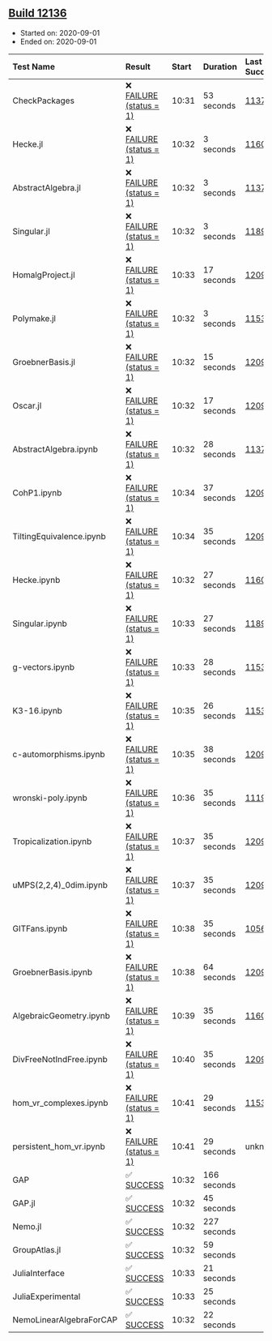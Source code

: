 ## [Build 12136](https://oscarci.mathematik.uni-kl.de/job/oscar/12136/)

* Started on: 2020-09-01
* Ended on: 2020-09-01

| Test Name    | Result | Start | Duration | Last Success | First Failure |
|:-------------|:-------|:------|:---------|:-------------|:--------------|
| CheckPackages | ❌ [FAILURE (status = 1)](https://oscarci.mathematik.uni-kl.de/job/oscar/12136/artifact/logs/build-12136/CheckPackages.log) | 10:31 | 53 seconds | [11376](https://oscarci.mathematik.uni-kl.de/job/oscar/11376/) | [11377](https://oscarci.mathematik.uni-kl.de/job/oscar/11377/) |
| Hecke.jl | ❌ [FAILURE (status = 1)](https://oscarci.mathematik.uni-kl.de/job/oscar/12136/artifact/logs/build-12136/Hecke.jl.log) | 10:32 | 3 seconds | [11602](https://oscarci.mathematik.uni-kl.de/job/oscar/11602/) | [11603](https://oscarci.mathematik.uni-kl.de/job/oscar/11603/) |
| AbstractAlgebra.jl | ❌ [FAILURE (status = 1)](https://oscarci.mathematik.uni-kl.de/job/oscar/12136/artifact/logs/build-12136/AbstractAlgebra.jl.log) | 10:32 | 3 seconds | [11376](https://oscarci.mathematik.uni-kl.de/job/oscar/11376/) | [11377](https://oscarci.mathematik.uni-kl.de/job/oscar/11377/) |
| Singular.jl | ❌ [FAILURE (status = 1)](https://oscarci.mathematik.uni-kl.de/job/oscar/12136/artifact/logs/build-12136/Singular.jl.log) | 10:32 | 3 seconds | [11893](https://oscarci.mathematik.uni-kl.de/job/oscar/11893/) | [11894](https://oscarci.mathematik.uni-kl.de/job/oscar/11894/) |
| HomalgProject.jl | ❌ [FAILURE (status = 1)](https://oscarci.mathematik.uni-kl.de/job/oscar/12136/artifact/logs/build-12136/HomalgProject.jl.log) | 10:33 | 17 seconds | [12096](https://oscarci.mathematik.uni-kl.de/job/oscar/12096/) | [12097](https://oscarci.mathematik.uni-kl.de/job/oscar/12097/) |
| Polymake.jl | ❌ [FAILURE (status = 1)](https://oscarci.mathematik.uni-kl.de/job/oscar/12136/artifact/logs/build-12136/Polymake.jl.log) | 10:32 | 3 seconds | [11532](https://oscarci.mathematik.uni-kl.de/job/oscar/11532/) | [11533](https://oscarci.mathematik.uni-kl.de/job/oscar/11533/) |
| GroebnerBasis.jl | ❌ [FAILURE (status = 1)](https://oscarci.mathematik.uni-kl.de/job/oscar/12136/artifact/logs/build-12136/GroebnerBasis.jl.log) | 10:32 | 15 seconds | [12096](https://oscarci.mathematik.uni-kl.de/job/oscar/12096/) | [12097](https://oscarci.mathematik.uni-kl.de/job/oscar/12097/) |
| Oscar.jl | ❌ [FAILURE (status = 1)](https://oscarci.mathematik.uni-kl.de/job/oscar/12136/artifact/logs/build-12136/Oscar.jl.log) | 10:32 | 17 seconds | [12096](https://oscarci.mathematik.uni-kl.de/job/oscar/12096/) | [12097](https://oscarci.mathematik.uni-kl.de/job/oscar/12097/) |
| AbstractAlgebra.ipynb | ❌ [FAILURE (status = 1)](https://oscarci.mathematik.uni-kl.de/job/oscar/12136/artifact/logs/build-12136/AbstractAlgebra.ipynb.log) | 10:32 | 28 seconds | [11376](https://oscarci.mathematik.uni-kl.de/job/oscar/11376/) | [11377](https://oscarci.mathematik.uni-kl.de/job/oscar/11377/) |
| CohP1.ipynb | ❌ [FAILURE (status = 1)](https://oscarci.mathematik.uni-kl.de/job/oscar/12136/artifact/logs/build-12136/CohP1.ipynb.log) | 10:34 | 37 seconds | [12096](https://oscarci.mathematik.uni-kl.de/job/oscar/12096/) | [12097](https://oscarci.mathematik.uni-kl.de/job/oscar/12097/) |
| TiltingEquivalence.ipynb | ❌ [FAILURE (status = 1)](https://oscarci.mathematik.uni-kl.de/job/oscar/12136/artifact/logs/build-12136/TiltingEquivalence.ipynb.log) | 10:34 | 35 seconds | [12096](https://oscarci.mathematik.uni-kl.de/job/oscar/12096/) | [12097](https://oscarci.mathematik.uni-kl.de/job/oscar/12097/) |
| Hecke.ipynb | ❌ [FAILURE (status = 1)](https://oscarci.mathematik.uni-kl.de/job/oscar/12136/artifact/logs/build-12136/Hecke.ipynb.log) | 10:32 | 27 seconds | [11602](https://oscarci.mathematik.uni-kl.de/job/oscar/11602/) | [11603](https://oscarci.mathematik.uni-kl.de/job/oscar/11603/) |
| Singular.ipynb | ❌ [FAILURE (status = 1)](https://oscarci.mathematik.uni-kl.de/job/oscar/12136/artifact/logs/build-12136/Singular.ipynb.log) | 10:33 | 27 seconds | [11893](https://oscarci.mathematik.uni-kl.de/job/oscar/11893/) | [11894](https://oscarci.mathematik.uni-kl.de/job/oscar/11894/) |
| g-vectors.ipynb | ❌ [FAILURE (status = 1)](https://oscarci.mathematik.uni-kl.de/job/oscar/12136/artifact/logs/build-12136/g-vectors.ipynb.log) | 10:33 | 28 seconds | [11532](https://oscarci.mathematik.uni-kl.de/job/oscar/11532/) | [11533](https://oscarci.mathematik.uni-kl.de/job/oscar/11533/) |
| K3-16.ipynb | ❌ [FAILURE (status = 1)](https://oscarci.mathematik.uni-kl.de/job/oscar/12136/artifact/logs/build-12136/K3-16.ipynb.log) | 10:35 | 26 seconds | [11532](https://oscarci.mathematik.uni-kl.de/job/oscar/11532/) | [11533](https://oscarci.mathematik.uni-kl.de/job/oscar/11533/) |
| c-automorphisms.ipynb | ❌ [FAILURE (status = 1)](https://oscarci.mathematik.uni-kl.de/job/oscar/12136/artifact/logs/build-12136/c-automorphisms.ipynb.log) | 10:35 | 38 seconds | [12096](https://oscarci.mathematik.uni-kl.de/job/oscar/12096/) | [12097](https://oscarci.mathematik.uni-kl.de/job/oscar/12097/) |
| wronski-poly.ipynb | ❌ [FAILURE (status = 1)](https://oscarci.mathematik.uni-kl.de/job/oscar/12136/artifact/logs/build-12136/wronski-poly.ipynb.log) | 10:36 | 35 seconds | [11192](https://oscarci.mathematik.uni-kl.de/job/oscar/11192/) | [11193](https://oscarci.mathematik.uni-kl.de/job/oscar/11193/) |
| Tropicalization.ipynb | ❌ [FAILURE (status = 1)](https://oscarci.mathematik.uni-kl.de/job/oscar/12136/artifact/logs/build-12136/Tropicalization.ipynb.log) | 10:37 | 35 seconds | [12095](https://oscarci.mathematik.uni-kl.de/job/oscar/12095/) | [12096](https://oscarci.mathematik.uni-kl.de/job/oscar/12096/) |
| uMPS(2,2,4)_0dim.ipynb | ❌ [FAILURE (status = 1)](https://oscarci.mathematik.uni-kl.de/job/oscar/12136/artifact/logs/build-12136/uMPS-2-2-4-_0dim.ipynb.log) | 10:37 | 35 seconds | [12096](https://oscarci.mathematik.uni-kl.de/job/oscar/12096/) | [12097](https://oscarci.mathematik.uni-kl.de/job/oscar/12097/) |
| GITFans.ipynb | ❌ [FAILURE (status = 1)](https://oscarci.mathematik.uni-kl.de/job/oscar/12136/artifact/logs/build-12136/GITFans.ipynb.log) | 10:38 | 35 seconds | [10566](https://oscarci.mathematik.uni-kl.de/job/oscar/10566/) | [10567](https://oscarci.mathematik.uni-kl.de/job/oscar/10567/) |
| GroebnerBasis.ipynb | ❌ [FAILURE (status = 1)](https://oscarci.mathematik.uni-kl.de/job/oscar/12136/artifact/logs/build-12136/GroebnerBasis.ipynb.log) | 10:38 | 64 seconds | [12096](https://oscarci.mathematik.uni-kl.de/job/oscar/12096/) | [12097](https://oscarci.mathematik.uni-kl.de/job/oscar/12097/) |
| AlgebraicGeometry.ipynb | ❌ [FAILURE (status = 1)](https://oscarci.mathematik.uni-kl.de/job/oscar/12136/artifact/logs/build-12136/AlgebraicGeometry.ipynb.log) | 10:39 | 35 seconds | [11602](https://oscarci.mathematik.uni-kl.de/job/oscar/11602/) | [11603](https://oscarci.mathematik.uni-kl.de/job/oscar/11603/) |
| DivFreeNotIndFree.ipynb | ❌ [FAILURE (status = 1)](https://oscarci.mathematik.uni-kl.de/job/oscar/12136/artifact/logs/build-12136/DivFreeNotIndFree.ipynb.log) | 10:40 | 35 seconds | [12096](https://oscarci.mathematik.uni-kl.de/job/oscar/12096/) | [12097](https://oscarci.mathematik.uni-kl.de/job/oscar/12097/) |
| hom_vr_complexes.ipynb | ❌ [FAILURE (status = 1)](https://oscarci.mathematik.uni-kl.de/job/oscar/12136/artifact/logs/build-12136/hom_vr_complexes.ipynb.log) | 10:41 | 29 seconds | [11532](https://oscarci.mathematik.uni-kl.de/job/oscar/11532/) | [11533](https://oscarci.mathematik.uni-kl.de/job/oscar/11533/) |
| persistent_hom_vr.ipynb | ❌ [FAILURE (status = 1)](https://oscarci.mathematik.uni-kl.de/job/oscar/12136/artifact/logs/build-12136/persistent_hom_vr.ipynb.log) | 10:41 | 29 seconds | unknown | unknown |
| GAP | ✅ [SUCCESS](https://oscarci.mathematik.uni-kl.de/job/oscar/12136/artifact/logs/build-12136/GAP.log) | 10:32 | 166 seconds |  |  |
| GAP.jl | ✅ [SUCCESS](https://oscarci.mathematik.uni-kl.de/job/oscar/12136/artifact/logs/build-12136/GAP.jl.log) | 10:32 | 45 seconds |  |  |
| Nemo.jl | ✅ [SUCCESS](https://oscarci.mathematik.uni-kl.de/job/oscar/12136/artifact/logs/build-12136/Nemo.jl.log) | 10:32 | 227 seconds |  |  |
| GroupAtlas.jl | ✅ [SUCCESS](https://oscarci.mathematik.uni-kl.de/job/oscar/12136/artifact/logs/build-12136/GroupAtlas.jl.log) | 10:32 | 59 seconds |  |  |
| JuliaInterface | ✅ [SUCCESS](https://oscarci.mathematik.uni-kl.de/job/oscar/12136/artifact/logs/build-12136/JuliaInterface.log) | 10:33 | 21 seconds |  |  |
| JuliaExperimental | ✅ [SUCCESS](https://oscarci.mathematik.uni-kl.de/job/oscar/12136/artifact/logs/build-12136/JuliaExperimental.log) | 10:33 | 25 seconds |  |  |
| NemoLinearAlgebraForCAP | ✅ [SUCCESS](https://oscarci.mathematik.uni-kl.de/job/oscar/12136/artifact/logs/build-12136/NemoLinearAlgebraForCAP.log) | 10:32 | 22 seconds |  |  |
